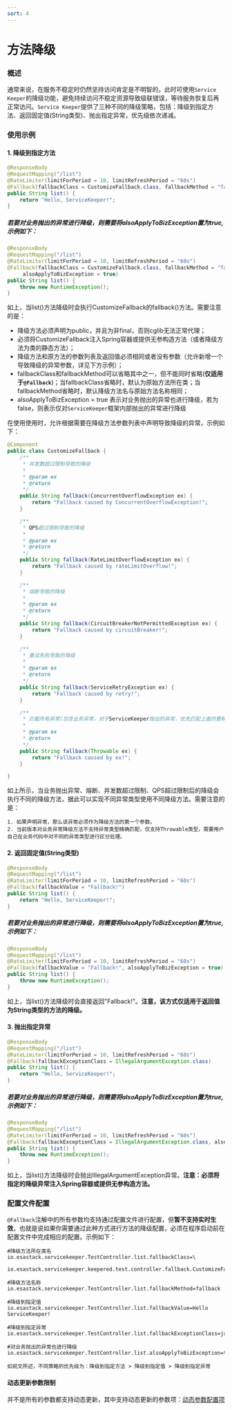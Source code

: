 ```yaml
---
sort: 4
---
```


# 方法降级

### 概述
通常来说，在服务不稳定时仍然坚持访问肯定是不明智的，此时可使用`Service Keeper`的降级功能，避免持续访问不稳定资源导致级联错误，等待服务恢复后再正常访问。`Service Keeper`提供了三种不同的降级策略，包括：降级到指定方法、返回固定值(String类型)、抛出指定异常，优先级依次递减。

### 使用示例
#### 1. 降级到指定方法
```java
@ResponseBody
@RequestMapping("/list")
@RateLimiter(limitForPeriod = 10, limitRefreshPeriod = "60s")
@Fallback(fallbackClass = CustomizeFallback.class, fallbackMethod = "fallback")
public String list() {
    return "Hello, ServiceKeeper!";
}
```
##### 若要对业务抛出的异常进行降级，则需要将alsoApplyToBizException置为true,示例如下：
```java
@ResponseBody
@RequestMapping("/list")
@RateLimiter(limitForPeriod = 10, limitRefreshPeriod = "60s")
@Fallback(fallbackClass = CustomizeFallback.class, fallbackMethod = "fallback",
     alsoApplyToBizException = true)
public String list() {
    throw new RuntimeException();
}
```

如上，当list()方法降级时会执行CustomizeFallback的fallback()方法。需要注意的是：
- 降级方法必须声明为public，并且为非final，否则cglib无法正常代理；
- 必须将CustomizeFallback注入Spring容器或提供无参构造方法（或者降级方法为类的静态方法）；
- 降级方法和原方法的参数列表及返回值必须相同或者没有参数（允许新增一个导致降级的异常参数，详见下方示例）；
- fallbackClass和fallbackMethod可以省略其中之一，但不能同时省略(**仅适用于`@Fallback`**)；当fallbackClass省略时，默认为原始方法所在类；当fallbackMethod省略时，默认降级方法名与原始方法名称相同；
- alsoApplyToBizException = true 表示对业务抛出的异常也进行降级，若为false，则表示仅对`ServiceKeeper`框架内部抛出的异常进行降级

在使用使用时，允许根据需要在降级方法参数列表中声明导致降级的异常，示例如下：
```java
@Component
public class CustomizeFallback {
    /**
     * 并发数超过限制导致的降级
     *
     * @param ex
     * @return
     */
    public String fallback(ConcurrentOverflowException ex) {
        return "Fallback caused by ConcurrentOverflowException!";
    }

    /**
     * QPS超过限制导致的降级
     *
     * @param ex
     * @return
     */
    public String fallback(RateLimitOverflowException ex) {
        return "Fallback caused by rateLimitOverflow!";
    }

    /**
     * 熔断导致的降级
     *
     * @param ex
     * @return
     */
    public String fallback(CircuitBreakerNotPermittedException ex) {
        return "Fallback caused by circuitBreaker!";
    }

    /**
     * 重试失败导致的降级
     *
     * @param ex
     * @return
     */
    public String fallback(ServiceRetryException ex) {
        return "Fallback caused by retry!";
    }

    /**
     * 拦截所有异常(包含业务异常，对于ServiceKeeper抛出的异常，优先匹配上面的更精确的异常类型对应的方法)
     *
     * @param ex
     * @return
     */
    public String fallback(Throwable ex) {
        return "Fallback caused by ex!";
    }

}
```
如上所示，当业务抛出异常、熔断、并发数超过限制、QPS超过限制后的降级会执行不同的降级方法，据此可以实现不同异常类型使用不同降级方法。需要注意的是：
```note
1. 如果声明异常，那么该异常必须作为降级方法的第一个参数。
2. 当前版本对业务异常降级方法不支持异常类型精确匹配，仅支持Throwable类型，需要用户自己在业务代码中对不同的异常类型进行区分处理。
```

#### 2. 返回固定值(String类型)
```java
@ResponseBody
@RequestMapping("/list")
@RateLimiter(limitForPeriod = 10, limitRefreshPeriod = "60s")
@Fallback(fallbackValue = "Fallback!")
public String list() {
    return "Hello, ServiceKeeper!";
}
```
##### 若要对业务抛出的异常进行降级，则需要将alsoApplyToBizException置为true,示例如下：
```java
@ResponseBody
@RequestMapping("/list")
@RateLimiter(limitForPeriod = 10, limitRefreshPeriod = "60s")
@Fallback(fallbackValue = "Fallback!", alsoApplyToBizException = true)
public String list() {
    throw new RuntimeException();
}
```

如上，当list()方法降级时会直接返回"Fallback!"。**注意，该方式仅适用于返回值为String类型的方法的降级。**

#### 3. 抛出指定异常
```java
@ResponseBody
@RequestMapping("/list")
@RateLimiter(limitForPeriod = 10, limitRefreshPeriod = "60s")
@Fallback(fallbackExceptionClass = IllegalArgumentException.class)
public String list() {
    return "Hello, ServiceKeeper!";
}
```
##### 若要对业务抛出的异常进行降级，则需要将alsoApplyToBizException置为true,示例如下：
```java
@ResponseBody
@RequestMapping("/list")
@RateLimiter(limitForPeriod = 10, limitRefreshPeriod = "60s")
@Fallback(fallbackExceptionClass = IllegalArgumentException.class, alsoApplyToBizException = true)
public String list() {
    throw new RuntimeException();
}
```

如上，当list()方法降级时会抛出IllegalArgumentException异常。**注意：必须将指定的降级异常注入Spring容器或提供无参构造方法。**

### 配置文件配置
`@Fallback`注解中的所有参数均支持通过配置文件进行配置，但**暂不支持实时生效**，也就是说如果你需要通过此种方式进行方法的降级配置，必须在程序启动前在配置文件中完成相应的配置。示例如下：
```properties
#降级方法所在类名
io.esastack.servicekeeper.TestController.list.fallbackClass=\
  io.esastack.servicekeeper.keepered.test.controller.fallback.CustomizeFallback

#降级方法名称
io.esastack.servicekeeper.TestController.list.fallbackMethod=fallback

#降级到指定值
io.esastack.servicekeeper.TestController.list.fallbackValue=Hello ServiceKeeper!

#降级到指定异常
io.esastack.servicekeeper.TestController.list.fallbackExceptionClass=java.lang.RuntimeException

#对业务抛出的异常也进行降级
io.esastack.servicekeeper.TestController.list.alsoApplyToBizException=true
```
```note
如前文所述，不同策略的优先级为：降级到指定方法 > 降级到指定值 > 降级到指定异常
```

#### 动态更新参数限制
并不是所有的参数都支持动态更新，其中支持动态更新的参数项：[动态参数配置项](../configurations/dynamic.md)
